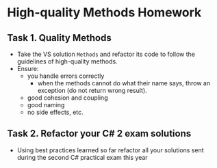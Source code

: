 # High-quality Methods Homework

## Task 1. Quality Methods
*	Take the VS solution `Methods` and refactor its code to follow the guidelines of high-quality methods.
*	Ensure:
	*	you handle errors correctly
		*	when the methods cannot do what their name says, throw an exception (do not return wrong result).
	*	good cohesion and coupling
	*	good naming
	*	no side effects, etc.

## Task 2. Refactor your C# 2 exam solutions
*	Using best practices learned so far refactor all your solutions sent during the second C# practical exam this year